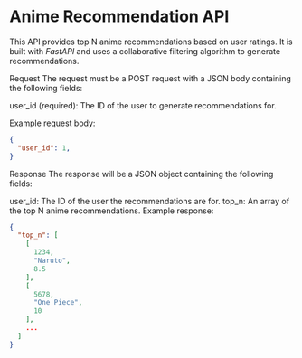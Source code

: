 # Anime Recommendation API
This API provides top N anime recommendations based on user ratings. It is built with *FastAPI* and uses a collaborative filtering algorithm to generate recommendations.

Request
The request must be a POST request with a JSON body containing the following fields:

user_id (required): The ID of the user to generate recommendations for.

Example request body:

```json
{
  "user_id": 1,
}
```
Response
The response will be a JSON object containing the following fields:

user_id: The ID of the user the recommendations are for.
top_n: An array of the top N anime recommendations.
Example response:

```json
{
  "top_n": [
    [
      1234,
      "Naruto",
      8.5
    ],
    [
      5678,
      "One Piece",
      10
    ],
    ...
  ]
}
```
